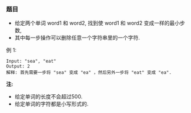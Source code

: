 ### 题目
* 给定两个单词 word1 和 word2, 找到使 word1 和 word2 变成一样的最小步数, 
* 其中每一步操作可以删除任意一个字符串里的一个字符.

例 1:
```
Input: "sea", "eat"
Output: 2
解释: 首先需要一步将 "sea" 变成 "ea" ，然后另外一步将 "eat" 变成 "ea".
```

**注:**
* 给定单词的长度不会超过500.
* 给定单词的字符都是小写形式的.
